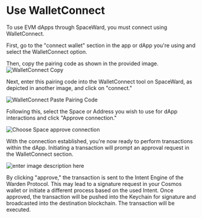 ﻿---
sidebar_position: 7
---

# Use WalletConnect

To use EVM dApps through SpaceWard, you must connect using WalletConnect.

First, go to the "connect wallet" section in the app or dApp you're using and select the WalletConnect option.

Then, copy the pairing code as shown in the provided image.
![WalletConnect Copy](https://i.ibb.co/pf957KY/wc-copy.png)

Next, enter this pairing code into the WalletConnect tool on SpaceWard, as depicted in another image, and click on "connect."

![WalletConnect Paste Pairing Code](https://i.ibb.co/9wyKgYn/wc-paste.png)

Following this, select the Space or Address you wish to use for dApp interactions and click "Approve connection."

![Choose Space approve connection](https://i.ibb.co/DMBF2z4/wc-choose-space.png)

With the connection established, you're now ready to perform transactions within the dApp. Initiating a transaction will prompt an approval request in the WalletConnect section. 

![enter image description here](https://i.ibb.co/nR6sdNL/wc-approve.png)

By clicking "approve," the transaction is sent to the Intent Engine of the Warden Protocol. This may lead to a signature request in your Cosmos wallet or initiate a different process based on the used Intent. Once approved, the transaction will be pushed into the Keychain for signature and broadcasted into the destination blockchain. The transaction will be executed. 
